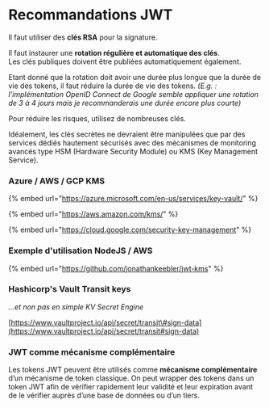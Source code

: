 # Recommandations JWT

Il faut utiliser des **clés RSA** pour la signature.

Il faut instaurer une **rotation régulière et automatique des clés**.  
Les clés publiques doivent être publiées automatiquement également.

Etant donné que la rotation doit avoir une durée plus longue que la durée de vie des tokens, il faut réduire la durée de vie des tokens. _\(E.g. : l’implémentation OpenID Connect de Google semble appliquer une rotation de 3 à 4 jours mais je recommanderais une durée encore plus courte\)_

Pour réduire les risques, utilisez de nombreuses clés.

Idéalement, les clés secrètes ne devraient être manipulées que par des services dédiés hautement sécurisés avec des mécanismes de monitoring avancés type HSM \(Hardware Security Module\) ou KMS \(Key Management Service\).

### Azure / AWS / GCP KMS

{% embed url="https://azure.microsoft.com/en-us/services/key-vault/" %}

{% embed url="https://aws.amazon.com/kms/" %}

{% embed url="https://cloud.google.com/security-key-management" %}

### Exemple d'utilisation NodeJS / AWS

{% embed url="https://github.com/jonathankeebler/jwt-kms" %}

### Hashicorp's Vault Transit keys

_...et non pas en simple KV Secret Engine_

[https://www.vaultproject.io/api/secret/transit\#sign-data](https://www.vaultproject.io/api/secret/transit#sign-data)  


### JWT comme mécanisme complémentaire

Les tokens JWT peuvent être utilisés comme **mécanisme complémentaire** d’un mécanisme de token classique. On peut wrapper des tokens dans un token JWT afin de vérifier rapidement leur validité et leur expiration avant de le vérifier auprès d’une base de données ou d’un tiers.

